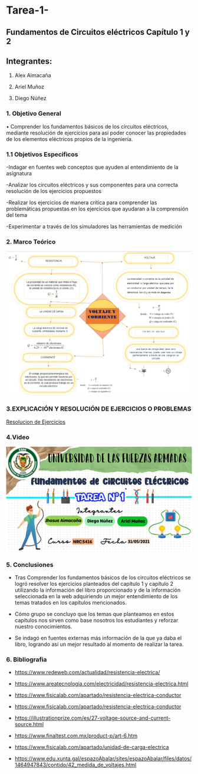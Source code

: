 # Tarea-1-

## Fundamentos de Circuitos eléctricos Capítulo 1 y 2 

## Integrantes:

1. Alex Aimacaña

2. Ariel Muñoz

3. Diego Núñez

### 1. **Objetivo General**

•	Comprender los fundamentos básicos de los circuitos eléctricos, mediante resolución de ejercicios para así poder conocer las propiedades de los elementos eléctricos propios de la ingeniería.

### 1.1 **Objetivos Específicos**

-Indagar en fuentes web conceptos que ayuden al entendimiento de la asignatura 

-Analizar los circuitos eléctricos y sus componentes para una correcta resolución de los ejercicios propuestos 

-Realizar los ejercicios de manera crítica para comprender las problemáticas propuestas en los ejercicios que ayudaran a la comprensión del tema 

-Experimentar a través de los simuladores las herramientas de medición

### 2. Marco Teórico 

![](https://github.com/Jhosu115/Tarea-1-/blob/imagen/imagen_2021-06-01_000605.png)

### 3.EXPLICACIÓN Y RESOLUCIÓN DE EJERCICIOS O PROBLEMAS

[Resolucion de Ejercicios](https://github.com/Jhosu115/Tarea-1-/blob/imagen/ejecicios%20circuitos.docx)

### 4.Video 

[![Video de la explicacion de 4 ejercicios](https://github.com/Jhosu115/Tarea-1-/blob/imagen/Diapositiva1.PNG)](https://youtu.be/h63cEWPaZ6U)


### 5. Conclusiones

* Tras Comprender los fundamentos básicos de los circuitos eléctricos se logró resolver los ejercicios planteados del capítulo 1 y capítulo 2 utilizando la información del libro proporcionado y de la información seleccionada en la web adquiriendo un mejor entendimiento de los temas tratados en los capítulos mencionados.

* Cómo grupo se concluyo que los temas que planteamos en estos capítulos nos sirven  como base nosotros los estudiantes y reforzar nuestro conocimientos.

* Se indagó en fuentes externas más información de la que ya daba el libro, logrando así un mejor resultado al momento de realizar la tarea.

### 6. Bibliografia

* https://www.redeweb.com/actualidad/resistencia-electrica/

* https://www.areatecnologia.com/electricidad/resistencia-electrica.html

* https://www.fisicalab.com/apartado/resistencia-electrica-conductor

* https://www.fisicalab.com/apartado/resistencia-electrica-conductor

* https://illustrationprize.com/es/27-voltage-source-and-current-source.html

* https://www.finaltest.com.mx/product-p/art-6.htm

* https://www.fisicalab.com/apartado/unidad-de-carga-electrica

* https://www.edu.xunta.gal/espazoAbalar/sites/espazoAbalar/files/datos/1464947843/contido/42_medida_de_voltajes.html

